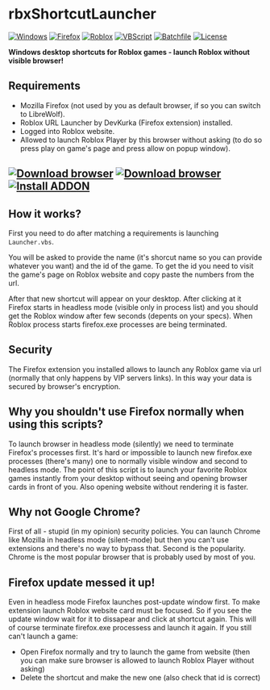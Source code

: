 # rbxShortcutLauncher

[![Windows](https://img.shields.io/badge/Windows-0078D6?style=for-the-badge&logo=windows&logoColor=white)](#---)
[![Firefox](https://img.shields.io/badge/Firefox_Browser-FF7139?style=for-the-badge&logo=Firefox-Browser&logoColor=white)](https://mozilla.org)
[![Roblox](https://img.shields.io/badge/Roblox-red?style=for-the-badge&logo=Roblox&logoColor=white)](https://roblox.com)
[![VBScript](https://img.shields.io/badge/vbscript-15dcdc?style=for-the-badge&logo=windowsterminal&logoColor=white)](#---)
[![Batchfile](https://img.shields.io/badge/batchfile-green?style=for-the-badge&logo=windowsterminal&logoColor=white)](#---)
[![License](https://img.shields.io/badge/LICENSE-MIT-brightgreen?style=for-the-badge)](https://opensource.org/licenses/MIT)

**Windows desktop shortcuts for Roblox games - launch Roblox without visible browser!**

## Requirements
  - Mozilla Firefox (not used by you as default browser, if so you can switch to LibreWolf).
  - Roblox URL Launcher by DevKurka (Firefox extension) installed.
  - Logged into Roblox website.
  - Allowed to launch Roblox Player by this browser without asking (to do so press play on game's page and press allow on popup window).

## [![Download browser](https://img.shields.io/badge/Download%20browser-Firefox-FF7139?style=for-the-badge&logo=firefoxbrowser)](https://mozilla.org) [![Download browser](https://img.shields.io/badge/Download%20browser-Librewolf-00ACFF?style=for-the-badge&logo=firefoxbrowser)](https://librewolf.net) [![Install ADDON](https://img.shields.io/badge/Install%20addon-Roblox%20URL%20Launcher-20123a?style=for-the-badge&logo=firefoxbrowser)](https://addons.mozilla.org/en-US/firefox/addon/roblox-url-launcher)

## How it works?
First you need to do after matching a requirements is launching `Launcher.vbs`.

You will be asked to provide the name (it's shorcut name so you can provide whatever you want) and the id of the game. To get the id you need to visit the game's page on Roblox website and copy paste the numbers from the url.

After that new shortcut will appear on your desktop. After clicking at it Firefox starts in headless mode (visible only in process list) and you should get the Roblox window after few seconds (depents on your specs). When Roblox process starts firefox.exe processes are being terminated.


## Security
The Firefox extension you installed allows to launch any Roblox game via url (normally that only happens by VIP servers links). In this way your data is secured by browser's encryption.

## Why you shouldn't use Firefox normally when using this scripts?
To launch browser in headless mode (silently) we need to terminate Firefox's processes first. It's hard or impossible to launch new firefox.exe processes (there's many) one to normally visible window and second to headless mode. The point of this script is to launch your favorite Roblox games instantly from your desktop without seeing and opening browser cards in front of you. Also opening website without rendering it is faster.

## Why not Google Chrome?
First of all - stupid (in my opinion) security policies. You can launch Chrome like Mozilla in headless mode (silent-mode) but then you can't use extensions and there's no way to bypass that. Second is the popularity. Chrome is the most popular browser that is probably used by most of you.

## Firefox update messed it up!
Even in headless mode Firefox launches post-update window first. To make extension launch Roblox website card must be focused. So if you see the update window wait for it to dissapear and click at shortcut again. This will of course terminate firefox.exe processess and launch it again. If you still can't launch a game:
- Open Firefox normally and try to launch the game from website (then you can make sure browser is allowed to launch Roblox Player without asking)
- Delete the shortcut and make the new one (also check that id is correct)
